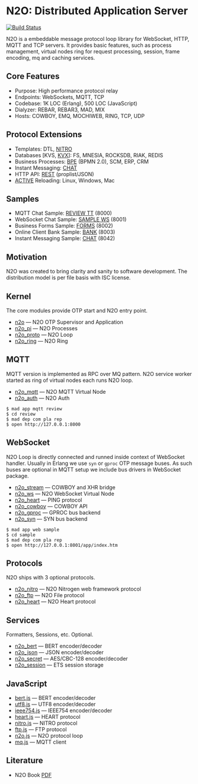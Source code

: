 N2O: Distributed Application Server
===================================

[![Build Status](https://travis-ci.org/synrc/n2o.svg?branch=master)](https://travis-ci.org/synrc/n2o)

N2O is a embeddable message protocol loop library for
WebSocket, HTTP, MQTT and TCP servers. It provides basic
features, such as process management, virtual nodes ring for
request processing, session, frame encoding, mq and caching services.

Core Features
-------------

* Purpose: High performance protocol relay
* Endpoints: WebSockets, MQTT, TCP
* Codebase: 1K LOC (Erlang), 500 LOC (JavaScript)
* Dialyzer: REBAR, REBAR3, MAD, MIX
* Hosts: COWBOY, EMQ, MOCHIWEB, RING, TCP, UDP

Protocol Extensions
-------------------

* Templates: DTL, <a href="https://nitro.n2o.space">NITRO</a>
* Databases [KVS, <a href="https://kvx.n2o.space">KVX</a>]: FS, MNESIA, ROCKSDB, RIAK, REDIS
* Business Processes: <a href="https://bpe.n2o.space">BPE</a> (BPMN 2.0), SCM, ERP, CRM
* Instant Messaging: <a href="https://chat.n2o.space">CHAT</a>
* HTTP API: <a href="https://rest.n2o.space">REST</a> (proplist/JSON)
* <a href="https://active.n2o.space">ACTIVE</a> Reloading: Linux, Windows, Mac

Samples
-------
* MQTT Chat Sample: <a href="https://review.n2o.space">REVIEW TT</a> (8000)
* WebSocket Chat Sample: <a href="https://sample.n2o.space">SAMPLE WS</a> (8001)
* Business Forms Sample: <a href="https://forms.n2o.space">FORMS</a> (8002)
* Online Client Bank Sample: <a href="https://bank.n2o.space">BANK</a> (8003)
* Instant Messaging Sample: <a href="https://chat.n2o.space">CHAT</a> (8042)

Motivation
----------

N2O was created to bring clarity and sanity to software development.
The distribution model is per file basis with ISC license.

Kernel
------

The core modules provide OTP start and N2O entry point.

* [n2o](https://ws.n2o.space/man/n2o.htm) — N2O OTP Supervisor and Application
* [n2o_pi](https://ws.n2o.space/man/n2o_pi.htm) — N2O Processes
* [n2o_proto](https://ws.n2o.space/man/n2o_proto.htm) — N2O Loop
* [n2o_ring](https://ws.n2o.space/man/n2o_ring.htm) — N2O Ring

MQTT
----

MQTT version is implemented as RPC over MQ pattern.
N2O service worker started as ring of virtual nodes each runs N2O loop.

* [n2o_mqtt](https://ws.n2o.space/man/n2o_vnode.htm) — N2O MQTT Virtual Node
* [n2o_auth](https://ws.n2o.space/man/n2o_auth.htm) — N2O Auth

```
$ mad app mqtt review
$ cd review
$ mad dep com pla rep
$ open http://127.0.0.1:8000
```

WebSocket
---------

N2O Loop is directly connected and runned inside context of WebSocket handler.
Usually in Erlang we use `syn` or `gproc` OTP message buses.
As such buses are optional in MQTT setup we include bus drivers in WebSocket package.

* [n2o_stream](https://ws.n2o.space/man/n2o_stream.htm) — COWBOY and XHR bridge
* [n2o_ws](https://ws.n2o.space/man/n2o_wsnode.htm) — N2O WebSocket Virtual Node
* [n2o_heart](https://ws.n2o.space/man/n2o_heart.htm) — PING protocol
* [n2o_cowboy](https://ws.n2o.space/man/n2o_cowboy.htm) — COWBOY API
* [n2o_gproc](https://ws.n2o.space/man/n2o_gproc.htm) — GPROC bus backend
* [n2o_syn](https://ws.n2o.space/man/n2o_syn.htm) — SYN bus backend

```
$ mad app web sample
$ cd sample
$ mad dep com pla rep
$ open http://127.0.0.1:8001/app/index.htm
```

Protocols
---------

N2O ships with 3 optional protocols.

* [n2o_nitro](https://ws.n2o.space/man/n2o_nitro.htm) — N2O Nitrogen web framework protocol
* [n2o_ftp](https://ws.n2o.space/man/n2o_ftp.htm) — N2O File protocol
* [n2o_heart](https://ws.n2o.space/man/n2o_heart.htm) — N2O Heart protocol

Services
--------

Formatters, Sessions, etc. Optional.

* [n2o_bert](https://ws.n2o.space/man/n2o_bert.htm) — BERT encoder/decoder
* [n2o_json](https://ws.n2o.space/man/n2o_json.htm) — JSON encoder/decoder
* [n2o_secret](https://ws.n2o.space/man/n2o_secret.htm)  — AES/CBC-128 encoder/decoder
* [n2o_session](https://ws.n2o.space/man/n2o_session.htm) — ETS session storage

JavaScript
----------

* [bert.js](https://ws.n2o.space/man/bert.js.htm) — BERT encoder/decoder
* [utf8.js](https://ws.n2o.space/man/utf8.js.htm) — UTF8 encoder/decoder
* [ieee754.js](https://ws.n2o.space/man/ieee754.js.htm) — IEEE754 encoder/decoder
* [heart.js](https://ws.n2o.space/man/heart.js.htm) — HEART protocol
* [nitro.js](https://ws.n2o.space/man/nitro.js.htm) — NITRO protocol
* [ftp.js](https://ws.n2o.space/man/ftp.js.htm)  — FTP protocol
* [n2o.js](https://ws.n2o.space/man/n2o.js.htm) — N2O protocol loop
* [mq.js](https://ws.n2o.space/man/mq.js.htm) — MQTT client

Literature
----------

* N2O Book [PDF](http://synrc.com/apps/n2o/doc/book.pdf)

